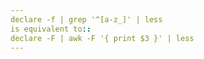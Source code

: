 ```yaml
---
declare -f | grep '^[a-z_]' | less
is equivalent to::
declare -F | awk -F '{ print $3 }' | less
---
```

